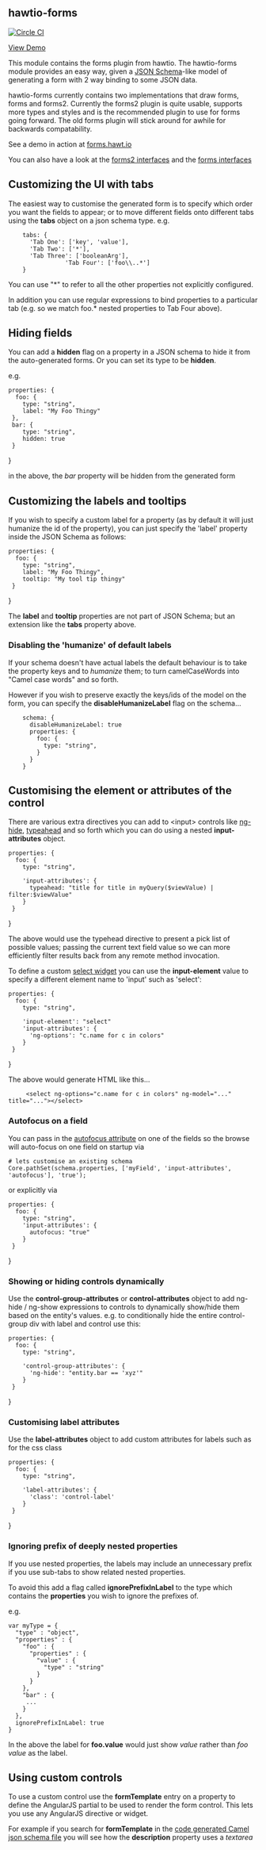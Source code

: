 ## hawtio-forms

[![Circle CI](https://circleci.com/gh/hawtio/hawtio-forms.svg?style=svg)](https://circleci.com/gh/hawtio/hawtio-forms)

<a class="btn btn-primary" href="http://forms.hawt.io">View Demo</a>

This module contains the forms plugin from hawtio.   The hawtio-forms module provides an easy way, given a [JSON Schema](http://json-schema.org/)-like model of generating a form with 2 way binding to some JSON data.

hawtio-forms currently contains two implementations that draw forms, forms and forms2.  Currently the forms2 plugin is quite usable, supports more types and styles and is the recommended plugin to use for forms going forward.  The old forms plugin will stick around for awhile for backwards compatability.

See a demo in action at [forms.hawt.io](http://forms.hawt.io)

You can also have a look at the [forms2 interfaces](https://github.com/hawtio/hawtio-forms/blob/master/plugins/forms2/ts/forms2Interfaces.ts) and the [forms interfaces](https://github.com/hawtio/hawtio-forms/blob/master/plugins/forms/ts/formInterfaces.ts)

## Customizing the UI with tabs

The easiest way to customise the generated form is to specify which order you want the fields to appear; or to move different fields onto different tabs using the **tabs** object on a json schema type.
e.g.

        tabs: {
          'Tab One': ['key', 'value'],
          'Tab Two': ['*'],
          'Tab Three': ['booleanArg'],
					'Tab Four': ['foo\\..*']
        }

You can use "*" to refer to all the other properties not explicitly configured.

In addition you can use regular expressions to bind properties to a particular tab (e.g. so we match foo.* nested properties to Tab Four above). 

## Hiding fields

You can add a **hidden** flag on a property in a JSON schema to hide it from the auto-generated forms. Or you can set its type to be **hidden**.

e.g.

    properties: {
      foo: {
        type: "string",
        label: "My Foo Thingy"
     },
     bar: {
        type: "string",
        hidden: true
     }
   }

in the above, the _bar_ property will be hidden from the generated form

## Customizing the labels and tooltips

If you wish to specify a custom label for a property (as by default it will just humanize the id of the property), you can just specify the 'label' property inside the JSON Schema as follows:


    properties: {
      foo: {
        type: "string",
        label: "My Foo Thingy",
        tooltip: "My tool tip thingy"
     }
   }

The **label** and **tooltip** properties are not part of JSON Schema; but an extension like the **tabs** property above.

### Disabling the 'humanize' of default labels

If your schema doesn't have actual labels the default behaviour is to take the property keys and to _humanize_ them; to turn camelCaseWords into "Camel case words" and so forth.

However if you wish to preserve exactly the keys/ids of the model on the form, you can specify the **disableHumanizeLabel** flag on the schema...

        schema: {
          disableHumanizeLabel: true
          properties: {
            foo: {
              type: "string",
            }
          }
        }

## Customising the element or attributes of the control

There are various extra directives you can add to &lt;input&gt; controls like [ng-hide](http://docs.angularjs.org/api/ng.directive:ngHide), [typeahead](http://angular-ui.github.io/bootstrap/#/typeahead) and so forth which you can do using a nested **input-attributes** object.

    properties: {
      foo: {
        type: "string",

        'input-attributes': {
          typeahead: "title for title in myQuery($viewValue) | filter:$viewValue"
        }
     }
   }

The above would use the typehead directive to present a pick list of possible values; passing the current text field value so we can more efficiently filter results back from any remote method invocation.

To define a custom [select widget](http://docs.angularjs.org/api/ng.directive:select) you can use the **input-element** value to specify a different element name to 'input' such as 'select':

    properties: {
      foo: {
        type: "string",

        'input-element': "select"
        'input-attributes': {
          'ng-options': "c.name for c in colors"
        }
     }
   }

The above would generate HTML like this...

```
     <select ng-options="c.name for c in colors" ng-model="..." title="..."></select>
```

### Autofocus on a field

You can pass in the [autofocus attribute](http://davidwalsh.name/autofocus) on one of the fields so the browse will auto-focus on one field on startup via

```
# lets customise an existing schema
Core.pathSet(schema.properties, ['myField', 'input-attributes', 'autofocus'], 'true');
```

or explicitly via

    properties: {
      foo: {
        type: "string",
        'input-attributes': {
          autofocus: "true"
        }
     }
   }


### Showing or hiding controls dynamically

Use the **control-group-attributes** or **control-attributes** object to add ng-hide / ng-show expressions to controls to dynamically show/hide them based on the entity's values. e.g. to conditionally hide the entire control-group div with label and control use this:

    properties: {
      foo: {
        type: "string",

        'control-group-attributes': {
          'ng-hide': "entity.bar == 'xyz'"
        }
     }
   }

### Customising label attributes

Use the **label-attributes** object to add custom attributes for labels such as for the css class

    properties: {
      foo: {
        type: "string",

        'label-attributes': {
          'class': 'control-label'
        }
     }
   }

### Ignoring prefix of deeply nested properties


If you use nested properties, the labels may include an unnecessary prefix if you use sub-tabs to show related nested properties.

To avoid this add a flag called **ignorePrefixInLabel** to the type which contains the **properties** you wish to ignore the prefixes of.

e.g.

    var myType = {
      "type" : "object",
      "properties" : {
        "foo" : {
          "properties" : {
            "value" : {
              "type" : "string"
            }
          }
        },
        "bar" : {
         ...
        }
      },
      ignorePrefixInLabel: true
    }

In the above the label for **foo.value** would just show _value_ rather than _foo value_ as the label.

## Using custom controls

To use a custom control use the **formTemplate** entry on a property to define the AngularJS partial to be used to render the form control. This lets you use any AngularJS directive or widget.

For example if you search for **formTemplate** in the [code generated Camel json schema file](https://github.com/hawtio/hawtio/blob/master/hawtio-web/src/main/webapp/lib/camelModel.js#L120) you will see how the **description** property uses a _textarea_

